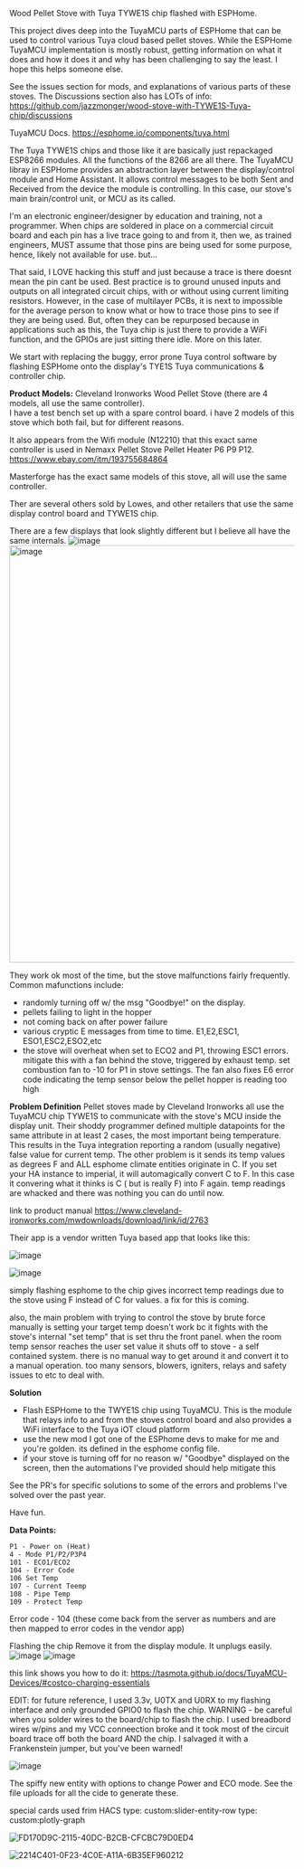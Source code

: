 Wood Pellet Stove with Tuya TYWE1S chip flashed with ESPHome.

This project dives deep into the TuyaMCU parts of ESPHome that can be used to control various Tuya cloud based pellet stoves.  While the ESPHome TuyaMCU implementation is mostly robust, getting information on what it does and how it does it and why has been challenging to say the least.  I hope this helps someone else.

See the issues section for mods, and explanations of various parts of these stoves.
The Discussions section also has LOTs of info: https://github.com/jazzmonger/wood-stove-with-TYWE1S-Tuya-chip/discussions

TuyaMCU Docs. https://esphome.io/components/tuya.html

The Tuya TYWE1S chips and those like it are basically just repackaged ESP8266 modules.  All the functions of the 8266 are all there.  The TuyaMCU libray in ESPHome provides an abstraction layer between the display/control module and Home Assistant. It allows control messages to be both Sent and Received from the device the module is controlling. In this case, our stove's main brain/control unit, or MCU as its called.

I'm an electronic engineer/designer by education and training, not a programmer.  When chips are soldered in place on a commercial circuit board and each pin has a live trace going to and from it, then we, as trained engineers, MUST assume that those pins are being used for some purpose, hence, likely not available for use.  but...

That said, I LOVE hacking this stuff and just because a trace is there doesnt mean the pin cant be used.  Best practice is to ground unused inputs and outputs on all integrated circuit chips, with or without using current limiting resistors.  However, in the case of multilayer PCBs, it is next to impossible for the average person to know what or how to trace those pins to see if they are being used.  But, often they can be repurposed because in applications such as this, the Tuya chip is just there to provide a WiFi function, and the GPIOs are just sitting there idle.  More on this later.

We start with replacing the buggy, error prone Tuya control software by flashing ESPHome onto the display's TYE1S Tuya communications & controller chip.

**Product Models:** 
Cleveland Ironworks Wood Pellet Stove (there are 4 models, all use the same controller).  
I have a test bench set up with a spare control board. i have 2 models of this stove which both fail, but for different reasons.

It also appears from the Wifi module (N12210) that this exact same controller is used in Nemaxx Pellet Stove Pellet Heater P6 P9 P12.  https://www.ebay.com/itm/193755684864

Masterforge has the exact same models of this stove, all will use the same controller.

Ther are several others sold by Lowes, and other retailers that use the same display control board and TYWE1S chip.

There are a few displays that look slightly different but I believe all have the same internals.
![image](https://user-images.githubusercontent.com/52110065/201829440-4ba185fc-b787-47f6-98dc-5aa7e67d9064.png)
<img width="738" alt="image" src="https://user-images.githubusercontent.com/52110065/201829503-b268795e-132c-4b8f-9ec9-96a7dc361b03.png">

They work ok most of the time, but the stove malfunctions fairly frequently.  
Common mafunctions include:
- randomly turning off w/ the msg "Goodbye!" on the display.
- pellets failing to light in the hopper
- not coming back on after power failure
- various cryptic E messages from time to time. E1,E2,ESC1, ESO1,ESC2,ESO2,etc  
- the stove will overheat when set to ECO2 and P1, throwing ESC1 errors. mitigate this with a fan behind the stove, triggered by exhaust temp.  set combustion fan to -10 for P1 in stove settings. 
The fan also fixes E6 error code indicating the temp sensor below the pellet hopper is reading too high

**Problem Definition**
Pellet stoves made by Cleveland Ironworks all use the TuyaMCU chip TYWE1S to communicate with the stove's MCU inside the display unit.  Their shoddy programmer defined multiple datapoints for the same attribute in at least 2 cases, the most important being temperature.  This results in the Tuya integration reporting a random (usually negative) false value for current temp. The other problem is it sends its temp values as degrees F and ALL esphome climate entities originate in C.  If you set your HA instance to imperial, it will automagically convert C to F.  In this case it convering what it thinks is C ( but is really F) into F again.  temp readings are whacked and there was nothing you can do until now.

link to product manual https://www.cleveland-ironworks.com/mwdownloads/download/link/id/2763

Their app is a vendor written Tuya based app that looks like this:

![image](https://user-images.githubusercontent.com/52110065/201826389-4d6983e2-d4e9-4c8c-8e9a-fdad121f7824.png)


![image](https://user-images.githubusercontent.com/52110065/201826977-369853d6-650e-4048-9e9a-6701e3d1621c.png)

simply flashing esphome to the chip gives incorrect temp readings due to the stove using F instead of C for values. a fix for this is coming.

also, the main problem with trying to control the stove by brute force manually is setting your target temp doesn't work bc it fights with the stove's internal "set temp" that is set thru the front panel. when the room temp sensor reaches the user set value it shuts off to stove - a self contained system. there is no manual way to get around it and convert it to a manual operation. too many sensors, blowers, igniters, relays and safety issues to etc to deal with.

**Solution**
- Flash ESPHome to the TWYE1S chip using TuyaMCU. This is the module that relays info to and from the stoves control board and also provides a WiFi interface to the Tuya iOT cloud platform  
- use the new mod I got one of the ESPhome devs to make for me and you're golden.  its defined in the esphome config file.
- if your stove is turning off for no reason w/ "Goodbye" displayed on the screen, then the automations I've provided should help mitigate this

See the PR's for specific solutions to some of the errors and problems I've solved over the past year.

Have fun.

**Data Points:**
```
P1 - Power on (Heat)
4 - Mode P1/P2/P3P4
101 - ECO1/ECO2
104 - Error Code
106 Set Temp
107 - Current Teemp
108 - Pipe Temp
109 - Protect Temp
```
Error code - 104 (these come back from the server as numbers and are then mapped to error codes in the vendor app)

Flashing the chip
Remove it from the display module.  It unplugs easily.
![image](https://user-images.githubusercontent.com/52110065/201829197-9dbe42c8-2a3b-4ed6-bd42-652bc7af61cb.png)
![image](https://user-images.githubusercontent.com/52110065/201829293-01f14b40-6578-4f13-be3f-9fe1ad663b63.png)

this link shows you how to do it: https://tasmota.github.io/docs/TuyaMCU-Devices/#costco-charging-essentials

EDIT: for future reference, I used 3.3v, U0TX and U0RX to my flashing interface and only grounded GPIO0 to flash the chip.
WARNING - be careful when you solder wires to the board/chip to flash the chip.  I used breadbord wires w/pins and my VCC conneection broke and it took most of the circuit board trace off both the board AND the chip.  I salvaged it with a Frankenstein jumper, but you've been warned!



![image](https://user-images.githubusercontent.com/52110065/201826705-5dca2316-681d-4a11-b2fe-dcdd6da0d05e.png)

The spiffy new entity with options to change Power and ECO mode. See the file uploads for all the cide to generate these.

special cards used frim HACS
type: custom:slider-entity-row
type: custom:plotly-graph

![FD170D9C-2115-40DC-B2CB-CFCBC79D0ED4](https://user-images.githubusercontent.com/52110065/205919641-3d850cbc-5b52-4826-8e8e-4072a784e0c3.jpeg)

![2214C401-0F23-4C0E-A11A-6B35EF960212](https://user-images.githubusercontent.com/52110065/206728504-6cf685a2-e121-4c3a-acbe-583272950f5c.jpeg)
